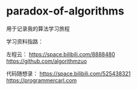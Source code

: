 # paradox-of-algorithms

用于记录我的算法学习旅程

学习资料指路：

左程云：
https://space.bilibili.com/8888480
https://github.com/algorithmzuo

代码随想录：
https://space.bilibili.com/525438321
https://programmercarl.com

